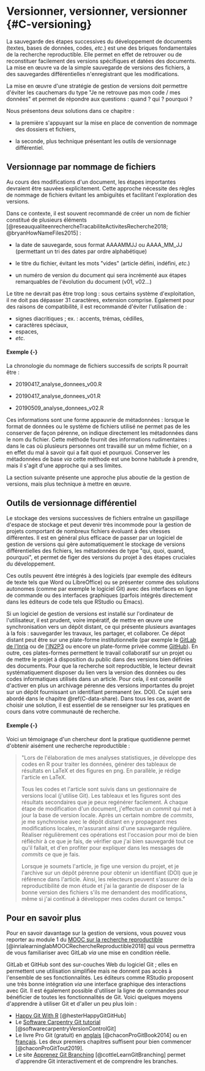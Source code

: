 # Versionner, versionner, versionner {#C-versioning}

La sauvegarde des étapes successives du développement de documents (textes,
bases de données, codes, *etc*.) est une des briques fondamentales de la
recherche reproductible. Elle permet en effet de retrouver ou de reconstituer
facilement des versions spécifiques et datées des documents. La mise en œuvre
va de la simple sauvegarde de versions des fichiers, à des sauvegardes
différentielles n'enregistrant que les modifications.

La mise en œuvre d'une stratégie de gestion de versions doit permettre d'éviter
les cauchemars du type "Je ne retrouve pas mon code / mes données" et permet
de répondre aux questions : quand ? qui ? pourquoi ?

Nous présentons deux solutions dans ce chapitre :

- la première s'appuyant sur la mise en place de convention de nommage des dossiers et fichiers, 

- la seconde, plus technique présentant les outils de versionnage différentiel.

## Versionnage par nommage de fichiers

Au cours des modifications d'un document, les étapes importantes
devraient être sauvées explicitement. Cette approche nécessite des
règles de nommage de fichiers évitant les ambiguïtés et facilitant
l'exploration des versions. 

Dans ce contexte, il est souvent recommandé de créer un nom de fichier constitué de plusieurs
éléments [@reseauqualiteenrechercheTracabiliteActivitesRecherche2018; @bryanHowNameFiles2015] : 

* la date de sauvegarde, sous format AAAAMMJJ ou AAAA_MM_JJ
(permettant un tri des dates par ordre alphabétique)

* le titre du fichier, évitant les mots "vides" (article défini, indéfini, *etc*.)

* un numéro de version du document qui sera incrémenté aux étapes
remarquables de l'évolution du document (v01, v02...)

Le titre ne devrait pas être trop long : sous certains système d'exploitation,
il ne doit pas dépasser 31 caractères, extension comprise. Egalement pour 
des raisons de compatibilité, il est recommandé d'éviter l'utilisation de :

- signes diacritiques ; ex. : accents, trémas, cédilles,  
- caractères spéciaux,
- espaces,
- *etc*.


#### Exemple {-}

La chronologie du nommage de fichiers successifs de scripts R pourrait être :

* 20190417_analyse_donnees_v00.R

* 20190417_analyse_donnees_v01.R

* 20190509_analyse_donnees_v02.R


Ces informations sont une forme appauvrie de métadonnées : lorsque le format de
données ou le système de fichiers utilisé ne permet pas de les
conserver de façon pérenne, on indique directement les métadonnées dans le nom du fichier. Cette méthode fournit des informations rudimentaires : dans le cas où plusieurs personnes ont travaillé sur un même
fichier, on a en effet du mal à savoir qui a fait quoi et pourquoi.
Conserver les métadonnées de base *via* cette méthode est une bonne habitude à prendre, mais il s'agit d'une approche
qui a ses limites.

La section suivante présente une approche plus aboutie de la gestion de versions, 
mais plus technique à mettre en œuvre.



## Outils de versionnage différentiel

Le stockage des versions successives de fichiers entraîne un gaspillage
d'espace de stockage et peut devenir très incommode pour la gestion de
projets comportant de nombreux fichiers évoluant à des vitesses différentes.
Il est en général plus efficace de passer par un logiciel de gestion de versions 
qui gère automatiquement le stockage de versions différentielles des
fichiers, les métadonnées de type "qui, quoi, quand, pourquoi",
et permet de figer des versions du projet à des étapes cruciales du développement.

Ces outils peuvent être intégrés à des logiciels (par exemple des éditeurs de texte 
tels que Word ou LibreOffice) ou se présenter comme des solutions autonomes (comme 
par exemple le logiciel Git) avec des interfaces en ligne de commande ou des 
interfaces graphiques (parfois intégrés directement dans les éditeurs de code tels que 
RStudio ou Emacs).

Si un logiciel de gestion de versions est installé sur l'ordinateur de
l'utilisateur, il est prudent, voire impératif, de mettre en œuvre une
synchronisation vers un dépôt distant, ce qui présente plusieurs avantages à la
fois : sauvegarder les travaux, les partager, et collaborer. Ce dépot
distant peut être sur une plate-forme institutionnelle (par exemple le
[GitLab de
l'Inria](https://gitlab.inria.fr/learninglab/mooc-rr/mooc-rr-ressources/gitlab)
ou de [l'IN2P3](https://gitlab.in2p3.fr/CTA-LAPP/HiPeCTA) ou encore un
plate-forme privée comme [GitHub](https://github.com/)). En outre, ces
plates-formes permettent le travail collaboratif sur un projet ou de mettre le
projet à disposition du public dans des versions bien définies des documents.
Pour que la recherche soit reproductible, le lecteur devrait
systématiquement disposer du lien vers la version des données ou des codes
informatiques utilisés dans un article. Pour cela, il est conseillé d'activer
en plus un archivage pérenne des versions importantes du projet sur un dépôt
fournissant un identifiant permanent (ex. DOI). Ce sujet sera abordé dans le chapitre
\@ref(C-data-share). Dans tous les cas, avant de choisir une solution, il est
essentiel de se renseigner sur les pratiques en cours dans votre communauté de
recherche.

#### Exemple {-}

Voici un témoignage d'un chercheur dont la pratique quotidienne permet
d'obtenir aisément une recherche reproductible :

> "Lors de l'élaboration de mes analyses statistiques, je développe des
> codes en R pour traiter les données, générer des tableaux de
> résultats en LaTeX et des figures en png. En parallèle, je rédige
> l'article en LaTeX.
> 
> Tous les codes et l'article sont suivis dans un gestionnaire de
> versions local (j'utilise Git). Les tableaux et les figures sont des
> résultats secondaires que je peux regénérer facilement. À chaque
> étape de modification d'un document, j'effectue un *commit* qui met
> à jour la base de version locale. Après un certain nombre de
> *commits*, je me synchronise avec le dépôt distant en y propageant
> mes modifications locales, m'assurant ainsi d'une sauvegarde
> régulière. Réaliser régulièrement ces opérations est l'occasion pour
> moi de bien réfléchir à ce que je fais, de vérifier que j'ai bien
> sauvegardé tout ce qu'il fallait, et d'en profiter pour expliquer
> dans les messages de *commits* ce que je fais.
> 
> Lorsque je soumets l'article, je fige une version du projet, et je
> l'archive sur un dépôt pérenne pour obtenir un identifiant (DOI) que
> je référence dans l'article.
> Ainsi, les relecteurs peuvent s'assurer de la reproductibilité de mon
> étude et j'ai la garantie de disposer de la bonne version des
> fichiers s'ils me demandent des modifications, même si j'ai continué
> à développer mes codes durant ce temps."


## Pour en savoir plus

Pour en savoir davantage sur la gestion de versions, vous pouvez vous
reporter au module 1 du [MOOC sur la recherche
reproductible](https://learninglab.inria.fr/mooc-recherche-reproductible-principes-methodologiques-pour-une-science-transparente/)
[@inrialearninglabMOOCRechercheReproductible2018] qui vous permettra de vous familiariser avec GitLab *via* une mise en
condition réelle. 

GitLab et GitHub sont des sur-couches Web du logiciel Git ; elles
en permettent une utilisation simplifiée mais ne donnent pas accès à
l'ensemble de ses fonctionnalités. Les éditeurs comme RStudio
proposent une très bonne intégration *via* une interface graphique des
interactions avec Git. Il est également possible d'utiliser la ligne de
commandes pour bénéficier de toutes les fonctionnalités de Git.
Voici quelques moyens d'apprendre à utiliser Git et d'aller un peu plus loin :

- [Happy Git With R](https://happygitwithr.com/) [@hesterHappyGitGitHub]
 - Le [Software Carpentry Git tutorial](http://swcarpentry.github.io/git-novice/) [@softwarecarpentryVersionControlGit]
 - Le livre Pro Git (gratuit) en [anglais](https://git-scm.com/book/en/v2) [@chaconProGitBook2014] ou
 en [français](https://git-scm.com/book/fr/v2). Les deux premiers chapitres
 suffisent pour bien commencer [@chaconProGitTout2019].
 - Le site [Apprenez Git Branching](https://learngitbranching.js.org/) [@cottleLearnGitBranching] permet
  d'apprendre Git interactivement et de comprendre les branches.


